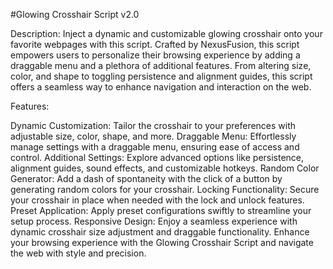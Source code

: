 #Glowing Crosshair Script v2.0

Description:
Inject a dynamic and customizable glowing crosshair onto your favorite webpages with this script. Crafted by NexusFusion, this script empowers users to personalize their browsing experience by adding a draggable menu and a plethora of additional features. From altering size, color, and shape to toggling persistence and alignment guides, this script offers a seamless way to enhance navigation and interaction on the web.

Features:

Dynamic Customization: Tailor the crosshair to your preferences with adjustable size, color, shape, and more.
Draggable Menu: Effortlessly manage settings with a draggable menu, ensuring ease of access and control.
Additional Settings: Explore advanced options like persistence, alignment guides, sound effects, and customizable hotkeys.
Random Color Generator: Add a dash of spontaneity with the click of a button by generating random colors for your crosshair.
Locking Functionality: Secure your crosshair in place when needed with the lock and unlock features.
Preset Application: Apply preset configurations swiftly to streamline your setup process.
Responsive Design: Enjoy a seamless experience with dynamic crosshair size adjustment and draggable functionality.
Enhance your browsing experience with the Glowing Crosshair Script and navigate the web with style and precision.
